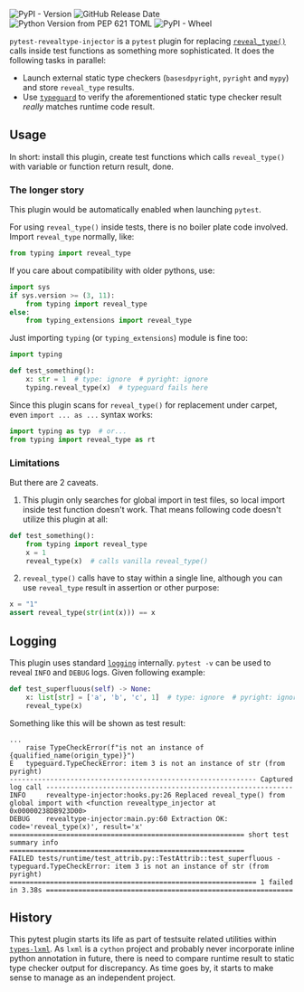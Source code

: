 ![PyPI - Version](https://img.shields.io/pypi/v/pytest-revealtype-injector)
![GitHub Release Date](https://img.shields.io/github/release-date/abelcheung/pytest-revealtype-injector)
![Python Version from PEP 621 TOML](https://img.shields.io/python/required-version-toml?tomlFilePath=https%3A%2F%2Fgithub.com%2Fabelcheung%2Fpytest-revealtype-injector%2Fraw%2Frefs%2Fheads%2Fmain%2Fpyproject.toml)
![PyPI - Wheel](https://img.shields.io/pypi/wheel/pytest-revealtype-injector)

`pytest-revealtype-injector` is a `pytest` plugin for replacing [`reveal_type()`](https://docs.python.org/3/library/typing.html#typing.reveal_type) calls inside test functions as something more sophisticated. It does the following tasks in parallel:

- Launch external static type checkers (`basesdpyright`, `pyright` and `mypy`) and store `reveal_type` results.
- Use [`typeguard`](https://github.com/agronholm/typeguard) to verify the aforementioned static type checker result _really_ matches runtime code result.

## Usage

In short: install this plugin, create test functions which calls `reveal_type()` with variable or function return result, done.

### The longer story

This plugin would be automatically enabled when launching `pytest`.

For using `reveal_type()` inside tests, there is no boiler plate code involved. Import `reveal_type` normally, like:

```python
from typing import reveal_type
```

If you care about compatibility with older pythons, use:

```python
import sys
if sys.version >= (3, 11):
    from typing import reveal_type
else:
    from typing_extensions import reveal_type
```

Just importing `typing` (or `typing_extensions`) module is fine too:

```python
import typing

def test_something():
    x: str = 1  # type: ignore  # pyright: ignore
    typing.reveal_type(x)  # typeguard fails here
```

Since this plugin scans for `reveal_type()` for replacement under carpet, even `import ... as ...` syntax works:

```python
import typing as typ  # or...
from typing import reveal_type as rt
```

### Limitations

But there are 2 caveats.

1. This plugin only searches for global import in test files, so local import inside test function doesn't work. That means following code doesn't utilize this plugin at all:

```python
def test_something():
    from typing import reveal_type
    x = 1
    reveal_type(x)  # calls vanilla reveal_type()
```

2. `reveal_type()` calls have to stay within a single line, although you can use `reveal_type` result in assertion or other purpose:

```python
x = "1"
assert reveal_type(str(int(x))) == x
```

## Logging

This plugin uses standard [`logging`](https://docs.python.org/3/library/logging.html) internally. `pytest -v` can be used to reveal `INFO` and `DEBUG` logs. Given following example:

```python
def test_superfluous(self) -> None:
    x: list[str] = ['a', 'b', 'c', 1]  # type: ignore  # pyright: ignore
    reveal_type(x)
```

Something like this will be shown as test result:

```
...
    raise TypeCheckError(f"is not an instance of {qualified_name(origin_type)}")
E   typeguard.TypeCheckError: item 3 is not an instance of str (from pyright)
------------------------------------------------------------- Captured log call -------------------------------------------------------------
INFO     revealtype-injector:hooks.py:26 Replaced reveal_type() from global import with <function revealtype_injector at 0x00000238DB923D00>
DEBUG    revealtype-injector:main.py:60 Extraction OK: code='reveal_type(x)', result='x'
========================================================== short test summary info ==========================================================
FAILED tests/runtime/test_attrib.py::TestAttrib::test_superfluous - typeguard.TypeCheckError: item 3 is not an instance of str (from pyright)
============================================================= 1 failed in 3.38s =============================================================
```


## History

This pytest plugin starts its life as part of testsuite related utilities within [`types-lxml`](https://github.com/abelcheung/types-lxml). As `lxml` is a `cython` project and probably never incorporate inline python annotation in future, there is need to compare runtime result to static type checker output for discrepancy. As time goes by, it starts to make sense to manage as an independent project.
